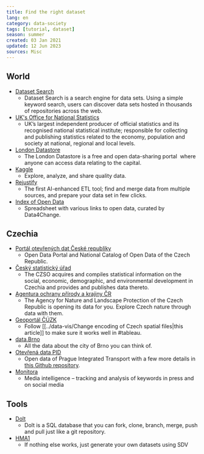 ```yaml
---
title: Find the right dataset
lang: en
category: data-society
tags: [tutorial, dataset]
season: summer
created: 03 Jan 2021
updated: 12 Jun 2023
sources: Misc
---
```


## World
* [Dataset Search](https://datasetsearch.research.google.com/)
	* Dataset Search is a search engine for data sets. Using a simple keyword search, users can discover data sets hosted in thousands of repositories across the web.
* [UK's Office for National Statistics](https://www.ons.gov.uk/)
	* UK’s largest independent producer of official statistics and its recognised national statistical institute; responsible for collecting and publishing statistics related to the economy, population and society at national, regional and local levels.
* [London Datastore](https://data.london.gov.uk/)
	* The London Datastore is a free and open data-sharing portal  where anyone can access data relating to the capital.
* [Kaggle](https://www.kaggle.com/datasets)
	* Explore, analyze, and share quality data.
* [Rejustify](https://rejustify.com/)
	* The first AI-enhanced ETL tool; find and merge data from multiple sources, and prepare your data set in few clicks.
* [Index of Open Data](https://docs.google.com/spreadsheets/d/1KzZ1h9q3pdjUUyO12N6zUgOazMJXtx4Gye8JsEkah2I/edit#gid=787854630)
	* Spreadsheet with various links to open data, curated by Data4Change.

## Czechia
* [Portál otevřených dat České republiky](https://data.gov.cz/)
	* Open Data Portal and National Catalog of Open Data of the Czech Republic.
* [Český statistický úřad](https://www.czso.cz/)
	* The CZSO acquires and compiles statistical information on the social, economic, demographic, and environmental development in Czechia and provides and publishes data thereto.
* [Agentura ochrany přírody a krajiny ČR](https://gis-aopkcr.opendata.arcgis.com/)
	* The Agency for Nature and Landscape Protection of the Czech Republic is opening its data for you. Explore Czech nature through data with them.
* [Geoportál ČÚZK](https://geoportal.cuzk.cz/)
	* Follow [[../data-vis/Change encoding of Czech spatial files\|this article]] to make sure it works well in #tableau.  
* [data.Brno](https://data.brno.cz/)
	* All the data about the city of Brno you can think of.
* [Otevřená data PID](https://pid.cz/o-systemu/opendata/)
	* Open data of Prague Integrated Transport with a few more details in [this Github repository](https://github.com/datastory/dpp-prepravni-pruzkumy).
* [Monitora](https://monitora.cz/)
	* Media intelligence – tracking and analysis of keywords in press and on social media

## Tools
* [Dolt](https://github.com/dolthub/dolt)
	* Dolt is a SQL database that you can fork, clone, branch, merge, push and pull just like a git repository.
* [HMA1](https://sdv.dev/SDV/user_guides/relational/hma1.html)
	* If nothing else works, just generate your own datasets using SDV